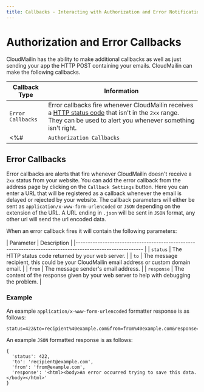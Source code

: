 ```yaml
---
title: Callbacks - Interacting with Authorization and Error Notification
---
```


# Authorization and Error Callbacks

CloudMailin has the ability to make additional callbacks as well as just sending your app the HTTP POST containing your emails. CloudMailin can make the following callbacks.

| Callback Type             | Information                                                           |
|---------------------------|-----------------------------------------------------------------------|
| `Error Callbacks`         | Error callbacks fire whenever CloudMailin receives a [HTTP status code](/receiving_email/http_status_codes) that isn't in the `2xx` range. They can be used to alert you whenever something isn't right. |
<%# | `Authorization Callbacks` | Authorization callbacks allow you to interact with the authorization of messages before any content is transmitted. The let your app act like the mail server and decide who is and isn't allowed in the sender and to fields. | -%>

## Error Callbacks

Error callbacks are alerts that fire whenever CloudMailin doesn't receive a `2xx` status from your website. You can add the error callback from the address page by clicking on the `Callback Settings` button. Here you can enter a URL that will be registered as a callback whenever the email is delayed or rejected by your website. The callback parameters will either be sent as `application/x-www-form-urlencoded` or `JSON` depending on the extension of the URL. A URL ending in `.json` will be sent in `JSON` format, any other url will send the url encoded data.

When an error callback fires it will contain the following parameters:

| Parameter  | Description                                                                                 |
|--------------------------------------------------------------------------------------------------------- |
| `status`   | The HTTP status code returned by your web server.                                            |
| `to`       | The message recipient, this could be your CloudMailin email address or custom domain email. |
| `from`     | The message sender's email address.                                                         |
| `response` | The content of the response given by your web server to help with debugging the problem.     |

### Example

An example `application/x-www-form-urlencoded` formatter response is as follows:

    status=422&to=recipient%40example.com&from=from%40example.com&response=%3Chtml%3E%3Cbody%3EAn%20error%20occurred%20trying%20to%20save%20this%20data.%3C%2Fbody%3E%3C%2Fhtml%3E

An example `JSON` formatted response is as follows:

    {
      'status': 422,
      'to': 'recipient@example.com',
      'from': 'from@example.com',
      'response': '<html><body>An error occurred trying to save this data.</body></html>'
    }

    